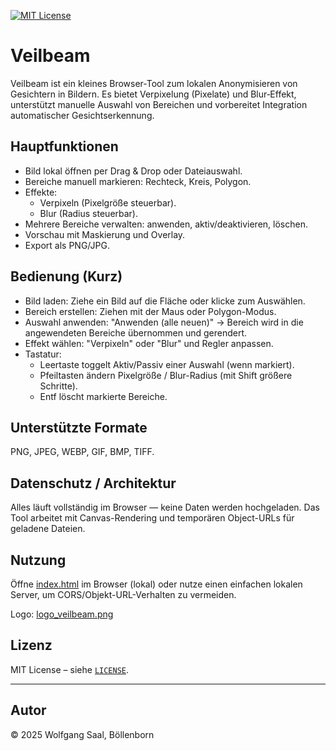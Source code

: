 [![MIT License](https://img.shields.io/badge/License-MIT-green.svg)](https://choosealicense.com/licenses/mit/)

# Veilbeam

Veilbeam ist ein kleines Browser-Tool zum lokalen Anonymisieren von Gesichtern in Bildern. Es bietet Verpixelung (Pixelate) und Blur‑Effekt, unterstützt manuelle Auswahl von Bereichen und vorbereitet Integration automatischer Gesichtserkennung.

## Hauptfunktionen
- Bild lokal öffnen per Drag & Drop oder Dateiauswahl.
- Bereiche manuell markieren: Rechteck, Kreis, Polygon.
- Effekte:
  - Verpixeln (Pixelgröße steuerbar).
  - Blur (Radius steuerbar).
- Mehrere Bereiche verwalten: anwenden, aktiv/deaktivieren, löschen.
- Vorschau mit Maskierung und Overlay.
- Export als PNG/JPG.

## Bedienung (Kurz)
- Bild laden: Ziehe ein Bild auf die Fläche oder klicke zum Auswählen.
- Bereich erstellen: Ziehen mit der Maus oder Polygon-Modus.
- Auswahl anwenden: "Anwenden (alle neuen)" → Bereich wird in die angewendeten Bereiche übernommen und gerendert.
- Effekt wählen: "Verpixeln" oder "Blur" und Regler anpassen.
- Tastatur:
  - Leertaste toggelt Aktiv/Passiv einer Auswahl (wenn markiert).
  - Pfeiltasten ändern Pixelgröße / Blur-Radius (mit Shift größere Schritte).
  - Entf löscht markierte Bereiche.

## Unterstützte Formate
PNG, JPEG, WEBP, GIF, BMP, TIFF.

## Datenschutz / Architektur
Alles läuft vollständig im Browser — keine Daten werden hochgeladen. Das Tool arbeitet mit Canvas-Rendering und temporären Object-URLs für geladene Dateien. 

## Nutzung
Öffne [index.html](index.html) im Browser (lokal) oder nutze einen einfachen lokalen Server, um CORS/Objekt-URL-Verhalten zu vermeiden.

Logo: [logo_veilbeam.png](logo_veilbeam.png)  

## Lizenz

MIT License – siehe [`LICENSE`](LICENSE).

---

## Autor

© 2025 Wolfgang Saal, Böllenborn

